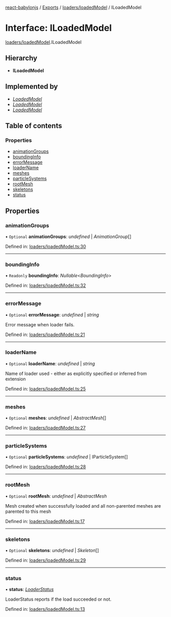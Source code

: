 [react-babylonjs](../../README.md) / [Exports](../../modules.md) /
[loaders/loadedModel](../../modules/loaders_loadedmodel.md) / ILoadedModel

# Interface: ILoadedModel

[loaders/loadedModel](../../modules/loaders_loadedmodel.md).ILoadedModel

## Hierarchy

- **ILoadedModel**

## Implemented by

- [_LoadedModel_](../../classes/loaders/loadedmodel.loadedmodel.md)
- [_LoadedModel_](../../classes/index.loadedmodel.md)
- [_LoadedModel_](../../classes/loaders.loadedmodel.md)

## Table of contents

### Properties

- [animationGroups](loadedmodel.iloadedmodel.md#animationgroups)
- [boundingInfo](loadedmodel.iloadedmodel.md#boundinginfo)
- [errorMessage](loadedmodel.iloadedmodel.md#errormessage)
- [loaderName](loadedmodel.iloadedmodel.md#loadername)
- [meshes](loadedmodel.iloadedmodel.md#meshes)
- [particleSystems](loadedmodel.iloadedmodel.md#particlesystems)
- [rootMesh](loadedmodel.iloadedmodel.md#rootmesh)
- [skeletons](loadedmodel.iloadedmodel.md#skeletons)
- [status](loadedmodel.iloadedmodel.md#status)

## Properties

### animationGroups

• `Optional` **animationGroups**: _undefined_ \| _AnimationGroup_[]

Defined in:
[loaders/loadedModel.ts:30](https://github.com/brianzinn/react-babylonjs/blob/eba7b00/src/hooks/loaders/loadedModel.ts#L30)

---

### boundingInfo

• `Readonly` **boundingInfo**: _Nullable_<_BoundingInfo_\>

Defined in:
[loaders/loadedModel.ts:32](https://github.com/brianzinn/react-babylonjs/blob/eba7b00/src/hooks/loaders/loadedModel.ts#L32)

---

### errorMessage

• `Optional` **errorMessage**: _undefined_ \| _string_

Error message when loader fails.

Defined in:
[loaders/loadedModel.ts:21](https://github.com/brianzinn/react-babylonjs/blob/eba7b00/src/hooks/loaders/loadedModel.ts#L21)

---

### loaderName

• `Optional` **loaderName**: _undefined_ \| _string_

Name of loader used - either as explicitly specified or inferred from extension

Defined in:
[loaders/loadedModel.ts:25](https://github.com/brianzinn/react-babylonjs/blob/eba7b00/src/hooks/loaders/loadedModel.ts#L25)

---

### meshes

• `Optional` **meshes**: _undefined_ \| _AbstractMesh_[]

Defined in:
[loaders/loadedModel.ts:27](https://github.com/brianzinn/react-babylonjs/blob/eba7b00/src/hooks/loaders/loadedModel.ts#L27)

---

### particleSystems

• `Optional` **particleSystems**: _undefined_ \| IParticleSystem[]

Defined in:
[loaders/loadedModel.ts:28](https://github.com/brianzinn/react-babylonjs/blob/eba7b00/src/hooks/loaders/loadedModel.ts#L28)

---

### rootMesh

• `Optional` **rootMesh**: _undefined_ \| _AbstractMesh_

Mesh created when successfully loaded and all non-parented meshes are parented
to this mesh

Defined in:
[loaders/loadedModel.ts:17](https://github.com/brianzinn/react-babylonjs/blob/eba7b00/src/hooks/loaders/loadedModel.ts#L17)

---

### skeletons

• `Optional` **skeletons**: _undefined_ \| _Skeleton_[]

Defined in:
[loaders/loadedModel.ts:29](https://github.com/brianzinn/react-babylonjs/blob/eba7b00/src/hooks/loaders/loadedModel.ts#L29)

---

### status

• **status**: [_LoaderStatus_](../../enums/loaders/loadedmodel.loaderstatus.md)

LoaderStatus reports if the load succeeded or not.

Defined in:
[loaders/loadedModel.ts:13](https://github.com/brianzinn/react-babylonjs/blob/eba7b00/src/hooks/loaders/loadedModel.ts#L13)
